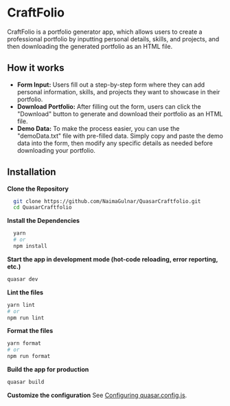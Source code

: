 # CraftFolio

CraftFolio is a portfolio generator app, which allows users to create a professional portfolio by inputting personal details, skills, and projects, and then downloading the generated portfolio as an HTML file.

## How it works

- **Form Input:** Users fill out a step-by-step form where they can add personal information, skills, and projects they want to showcase in their portfolio.
- **Download Portfolio:** After filling out the form, users can click the "Download" button to generate and download their portfolio as an HTML file.
- **Demo Data:** To make the process easier, you can use the "demoData.txt" file with pre-filled data. Simply copy and paste the demo data into the form, then modify any specific details as needed before downloading your portfolio.

## Installation

**Clone the Repository**

```bash
  git clone https://github.com/NaimaGulnar/QuasarCraftfolio.git
  cd QuasarCraftfolio
```

**Install the Dependencies**

```bash
  yarn
  # or
  npm install
```

**Start the app in development mode (hot-code reloading, error reporting, etc.)**

```bash
quasar dev
```

**Lint the files**

```bash
yarn lint
# or
npm run lint
```

**Format the files**

```bash
yarn format
# or
npm run format
```

**Build the app for production**

```bash
quasar build
```

**Customize the configuration**
See [Configuring quasar.config.js](https://v2.quasar.dev/quasar-cli-vite/quasar-config-js).
